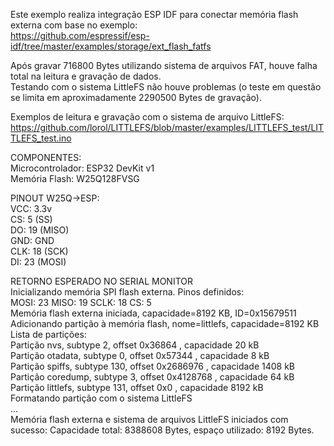 Este exemplo realiza integração ESP IDF para conectar memória flash externa com base no exemplo:\
https://github.com/espressif/esp-idf/tree/master/examples/storage/ext_flash_fatfs

Após gravar 716800 Bytes utilizando sistema de arquivos FAT, houve falha total na leitura e gravação de dados.\
Testando com o sistema LittleFS não houve problemas (o teste em questão se limita em aproximadamente 2290500 Bytes de gravação).

Exemplos de leitura e gravação com o sistema de arquivo LittleFS:\
https://github.com/lorol/LITTLEFS/blob/master/examples/LITTLEFS_test/LITTLEFS_test.ino

COMPONENTES:\
Microcontrolador: ESP32 DevKit v1\
Memória Flash: W25Q128FVSG

PINOUT W25Q->ESP:\
VCC:  3.3v\
CS:   5     (SS)\
DO:   19    (MISO)\
GND:  GND\
CLK:  18    (SCK)\
DI:   23    (MOSI)

RETORNO ESPERADO NO SERIAL MONITOR\
Inicializando memória SPI flash externa. Pinos definidos:\
MOSI: 23  MISO: 19   SCLK: 18   CS: 5\
Memória flash externa iniciada, capacidade=8192 KB, ID=0x15679511\
Adicionando partição à memória flash, nome=littlefs, capacidade=8192 KB\
Lista de partições:\
Partição nvs, subtype 2, offset 0x36864 , capacidade 20 kB\
Partição otadata, subtype 0, offset 0x57344 , capacidade 8 kB\
Partição spiffs, subtype 130, offset 0x2686976 , capacidade 1408 kB\
Partição coredump, subtype 3, offset 0x4128768 , capacidade 64 kB\
Partição littlefs, subtype 131, offset 0x0 , capacidade 8192 kB\
Formatando partição com o sistema LittleFS\
...\
Memória flash externa e sistema de arquivos LittleFS iniciados com sucesso: Capacidade total: 8388608 Bytes, espaço utilizado: 8192 Bytes.
